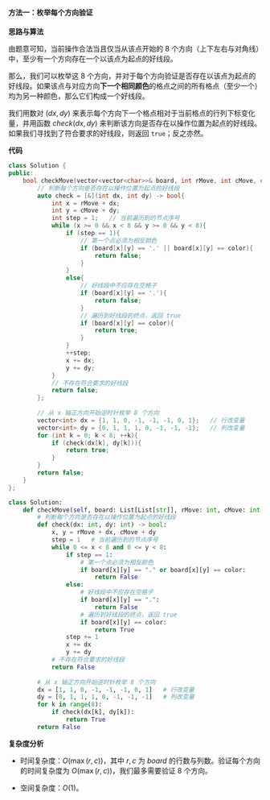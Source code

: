#### 方法一：枚举每个方向验证

**思路与算法**

由题意可知，当前操作合法当且仅当从该点开始的 $8$ 个方向（上下左右与对角线）中，至少有一个方向存在一个以该点为起点的好线段。

那么，我们可以枚举这 $8$ 个方向，并对于每个方向验证是否存在以该点为起点的好线段。如果该点与对应方向**下一个相同颜色**的格点之间的所有格点（至少一个）均为另一种颜色，那么它们构成一个好线段。

我们用数对 $(\textit{dx}, \textit{dy})$ 来表示每个方向下一个格点相对于当前格点的行列下标变化量，并用函数 $\textit{check}(\textit{dx}, \textit{dy})$ 来判断该方向是否存在以操作位置为起点的好线段。如果我们寻找到了符合要求的好线段，则返回 $\texttt{true}$；反之亦然。

**代码**

```C++ [sol1-C++]
class Solution {
public:
    bool checkMove(vector<vector<char>>& board, int rMove, int cMove, char color) {
        // 判断每个方向是否存在以操作位置为起点的好线段
        auto check = [&](int dx, int dy) -> bool{
            int x = rMove + dx;
            int y = cMove + dy;
            int step = 1;   // 当前遍历到的节点序号
            while (x >= 0 && x < 8 && y >= 0 && y < 8){
                if (step == 1){
                    // 第一个点必须为相反颜色
                    if (board[x][y] == '.' || board[x][y] == color){
                        return false;
                    }
                }
                else{
                    // 好线段中不应存在空格子
                    if (board[x][y] == '.'){
                        return false;
                    }
                    // 遍历到好线段的终点，返回 true
                    if (board[x][y] == color){
                        return true;
                    }
                }
                ++step;
                x += dx;
                y += dy;
            }
            // 不存在符合要求的好线段
            return false;
        };
        
        // 从 x 轴正方向开始逆时针枚举 8 个方向
        vector<int> dx = {1, 1, 0, -1, -1, -1, 0, 1};   // 行改变量
        vector<int> dy = {0, 1, 1, 1, 0, -1, -1, -1};   // 列改变量
        for (int k = 0; k < 8; ++k){
            if (check(dx[k], dy[k])){
                return true;
            }
        }
        return false;
    }
};
```


```Python [sol1-Python3]
class Solution:
    def checkMove(self, board: List[List[str]], rMove: int, cMove: int, color: str) -> bool:
        # 判断每个方向是否存在以操作位置为起点的好线段
        def check(dx: int, dy: int) -> bool:
            x, y = rMove + dx, cMove + dy
            step = 1   # 当前遍历到的节点序号
            while 0 <= x < 8 and 0 <= y < 8:
                if step == 1:
                    # 第一个点必须为相反颜色
                    if board[x][y] == "." or board[x][y] == color:
                        return False
                else:
                    # 好线段中不应存在空格子
                    if board[x][y] == ".":
                        return False
                    # 遍历到好线段的终点，返回 true
                    if board[x][y] == color:
                        return True
                step += 1
                x += dx
                y += dy
            # 不存在符合要求的好线段
            return False
        
        # 从 x 轴正方向开始逆时针枚举 8 个方向
        dx = [1, 1, 0, -1, -1, -1, 0, 1]   # 行改变量
        dy = [0, 1, 1, 1, 0, -1, -1, -1]   # 列改变量
        for k in range(8):
            if check(dx[k], dy[k]):
                return True
        return False
```


**复杂度分析**

- 时间复杂度：$O(\max(r, c))$，其中 $r, c$ 为 $\textit{board}$ 的行数与列数。验证每个方向的时间复杂度为 $O(\max(r, c))$，我们最多需要验证 $8$ 个方向。

- 空间复杂度：$O(1)$。